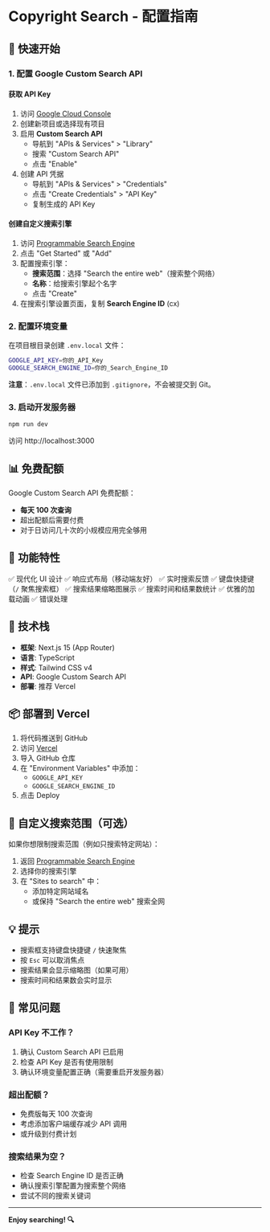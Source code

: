 # Copyright Search - 配置指南

## 🚀 快速开始

### 1. 配置 Google Custom Search API

#### 获取 API Key

1. 访问 [Google Cloud Console](https://console.cloud.google.com/)
2. 创建新项目或选择现有项目
3. 启用 **Custom Search API**
   - 导航到 "APIs & Services" > "Library"
   - 搜索 "Custom Search API"
   - 点击 "Enable"
4. 创建 API 凭据
   - 导航到 "APIs & Services" > "Credentials"
   - 点击 "Create Credentials" > "API Key"
   - 复制生成的 API Key

#### 创建自定义搜索引擎

1. 访问 [Programmable Search Engine](https://programmablesearchengine.google.com/)
2. 点击 "Get Started" 或 "Add"
3. 配置搜索引擎：
   - **搜索范围**：选择 "Search the entire web"（搜索整个网络）
   - **名称**：给搜索引擎起个名字
   - 点击 "Create"
4. 在搜索引擎设置页面，复制 **Search Engine ID** (cx)

### 2. 配置环境变量

在项目根目录创建 `.env.local` 文件：

```bash
GOOGLE_API_KEY=你的_API_Key
GOOGLE_SEARCH_ENGINE_ID=你的_Search_Engine_ID
```

**注意**：`.env.local` 文件已添加到 `.gitignore`，不会被提交到 Git。

### 3. 启动开发服务器

```bash
npm run dev
```

访问 http://localhost:3000

## 📊 免费配额

Google Custom Search API 免费配额：
- **每天 100 次查询**
- 超出配额后需要付费
- 对于日访问几十次的小规模应用完全够用

## 🎨 功能特性

✅ 现代化 UI 设计
✅ 响应式布局（移动端友好）
✅ 实时搜索反馈
✅ 键盘快捷键（`/` 聚焦搜索框）
✅ 搜索结果缩略图展示
✅ 搜索时间和结果数统计
✅ 优雅的加载动画
✅ 错误处理

## 🔧 技术栈

- **框架**: Next.js 15 (App Router)
- **语言**: TypeScript
- **样式**: Tailwind CSS v4
- **API**: Google Custom Search API
- **部署**: 推荐 Vercel

## 📦 部署到 Vercel

1. 将代码推送到 GitHub
2. 访问 [Vercel](https://vercel.com/)
3. 导入 GitHub 仓库
4. 在 "Environment Variables" 中添加：
   - `GOOGLE_API_KEY`
   - `GOOGLE_SEARCH_ENGINE_ID`
5. 点击 Deploy

## 🎯 自定义搜索范围（可选）

如果你想限制搜索范围（例如只搜索特定网站）：

1. 返回 [Programmable Search Engine](https://programmablesearchengine.google.com/)
2. 选择你的搜索引擎
3. 在 "Sites to search" 中：
   - 添加特定网站域名
   - 或保持 "Search the entire web" 搜索全网

## 💡 提示

- 搜索框支持键盘快捷键 `/` 快速聚焦
- 按 `Esc` 可以取消焦点
- 搜索结果会显示缩略图（如果可用）
- 搜索时间和结果数会实时显示

## 🐛 常见问题

### API Key 不工作？

1. 确认 Custom Search API 已启用
2. 检查 API Key 是否有使用限制
3. 确认环境变量配置正确（需要重启开发服务器）

### 超出配额？

- 免费版每天 100 次查询
- 考虑添加客户端缓存减少 API 调用
- 或升级到付费计划

### 搜索结果为空？

- 检查 Search Engine ID 是否正确
- 确认搜索引擎配置为搜索整个网络
- 尝试不同的搜索关键词

---

**Enjoy searching! 🔍**

